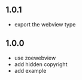 ## 1.0.1

- export the webview type

## 1.0.0

- use zoewebview
- add hidden copyright
- add example

